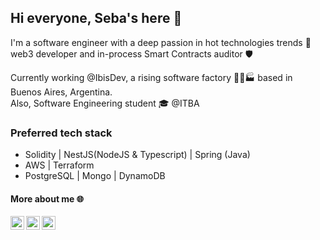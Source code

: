## Hi everyone, Seba's here 👋

I'm a software engineer with a deep passion in hot technologies trends 🚀  
web3 developer and in-process Smart Contracts auditor 🛡️


Currently working @IbisDev, a rising software factory 🧑‍💻🏭 based in Buenos Aires, Argentina.  
Also, Software Engineering student 🎓 @ITBA

### Preferred tech stack
- Solidity | NestJS(NodeJS & Typescript) | Spring (Java)
- AWS | Terraform
- PostgreSQL | Mongo | DynamoDB


#### More about me 🌐

<a target="_blank" href="https://www.linkedin.com/in/sebastian-itokazu/">
   <img align="left" alt="LinkdeIN" width="22px" src="https://img.icons8.com/color/96/000000/linkedin.png" />
</a>
<a target="_blank" href="https://twitter.com/seba_itokazu">
   <img align="left" alt="Twitter" width="22px" src="https://img.icons8.com/color/96/000000/twitter--v1.png"/>
</a>
<a target="_blank" href="mailto:sebitokazu@gmail.com">
  <img align="left" alt="Gmail" width="22px" src="https://img.icons8.com/color/48/000000/gmail-new.png" />
</a>

<!--
**sebitokazu/sebitokazu** is a ✨ _special_ ✨ repository because its `README.md` (this file) appears on your GitHub profile.

Here are some ideas to get you started:

- 🔭 I’m currently working on ...
- 🌱 I’m currently learning ...
- 👯 I’m looking to collaborate on ...
- 🤔 I’m looking for help with ...
- 💬 Ask me about ...
- 📫 How to reach me: ...
- 😄 Pronouns: ...
- ⚡ Fun fact: ...
-->
